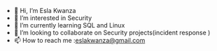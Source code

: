 - 👋 Hi, I’m Esla Kwanza
- 👀 I’m interested in Security
- 🌱 I’m currently learning SQL and Linux
- 💞️ I’m looking to collaborate on Security projects(incident response )
- 📫 How to reach me :eslakwanza@gmail.com

<!---
F1rst23/F1rst23 is a ✨ special ✨ repository because its `README.md` (this file) appears on your GitHub profile.
You can click the Preview link to take a look at your changes.
--->
